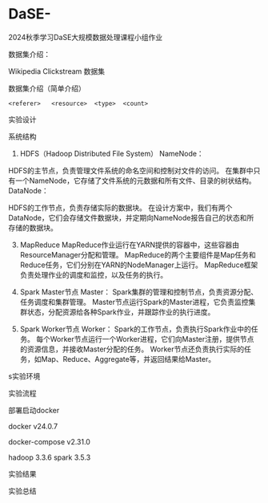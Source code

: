 # DaSE-
2024秋季学习DaSE大规模数据处理课程小组作业


数据集介绍：

Wikipedia Clickstream 数据集

数据集介绍（简单介绍）

```shell
<referer>	<resource>	<type>	<count>

```



实验设计

系统结构
1. HDFS（Hadoop Distributed File System）
NameNode：

HDFS的主节点，负责管理文件系统的命名空间和控制对文件的访问。
在集群中只有一个NameNode，它存储了文件系统的元数据和所有文件、目录的树状结构。
DataNode：

HDFS的工作节点，负责存储实际的数据块。
在设计方案中，我们有两个DataNode，它们会存储文件数据块，并定期向NameNode报告自己的状态和所存储的数据块。
<!-- 2. YARN（Yet Another Resource Negotiator）
ResourceManager：

YARN的全局资源管理器，负责整个集群的资源分配和调度。
在设计方案中，ResourceManager运行在与NameNode相同的节点上，这是因为ResourceManager需要与NameNode紧密协作，以获取集群的资源使用情况。
NodeManager：

YARN的工作节点，负责管理单个节点上的资源和任务的监控。
在设计方案中，我们有两个NodeManager，它们运行在与DataNode相同的节点上，这意味着每个节点既是HDFS的数据存储节点，也是YARN的计算节点。 -->
3. MapReduce
MapReduce作业运行在YARN提供的容器中，这些容器由ResourceManager分配和管理。
MapReduce的两个主要组件是Map任务和Reduce任务，它们分别在YARN的NodeManager上运行。
MapReduce框架负责处理作业的调度和监控，以及任务的执行。



1. Spark Master节点
Master：
Spark集群的管理和控制节点，负责资源分配、任务调度和集群管理。
Master节点运行Spark的Master进程，它负责监控集群状态，分配资源给各种Spark作业，并跟踪作业的执行进度。
2. Spark Worker节点
Worker：
Spark的工作节点，负责执行Spark作业中的任务。
每个Worker节点运行一个Worker进程，它们向Master注册，提供节点的资源信息，并接收Master分配的任务。
Worker节点还负责执行实际的任务，如Map、Reduce、Aggregate等，并返回结果给Master。



s实验环境




实验流程


部署启动docker

docker
v24.0.7

docker-compose
v2.31.0

hadoop 3.3.6
spark 3.5.3

实验结果

实验总结